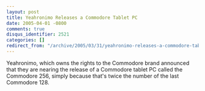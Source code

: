 ```yaml
---
layout: post
title: Yeahronimo Releases a Commodore Tablet PC
date: 2005-04-01 -0800
comments: true
disqus_identifier: 2521
categories: []
redirect_from: "/archive/2005/03/31/yeahronimo-releases-a-commodore-tablet-pc.aspx/"
---
```


Yeahronimo, which owns the rights to the Commodore brand announced that
they are nearing the release of a Commodore tablet PC called the
Commodore 256, simply because that's twice the number of the last
Commodore 128.

